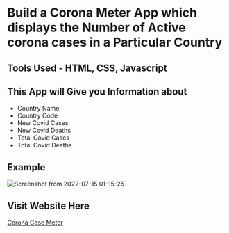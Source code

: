 # Build a Corona Meter App which displays the Number of Active corona cases in a Particular Country

## Tools Used - HTML, CSS, Javascript

## This App will Give you Information about
- Country Name
- Country Code
- New Covid Cases
- New Covid Deaths
- Total Covid Cases
- Total Covid Deaths


## Example 
![Screenshot from 2022-07-15 01-15-25](https://user-images.githubusercontent.com/56152715/179070200-f2ffa672-3f9e-45fd-ac59-8cb0a5cfab3f.png)


## Visit Website Here

[Corona Case Meter](https://aks32216.github.io/Corona-Virus-Cases/)